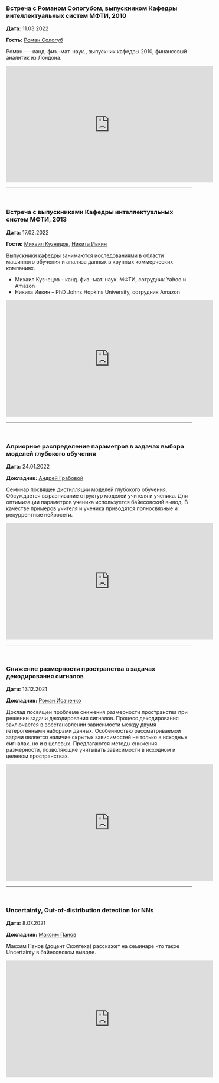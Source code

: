 ### Встреча с Романом Сологубом, выпускником Кафедры интеллектуальных систем МФТИ, 2010

**Дата:** 11.03.2022 

**Гость:** [Роман Сологуб](https://www.linkedin.com/in/roman-sologub-phd-86038648/)

Роман ---  канд. физ.-мат. наук., выпускник кафедры 2010, финансовый аналитик из Лондона.


<iframe width="560" height="315" src="https://www.youtube.com/embed/RFaW1Vu7zfs" title="YouTube video player" frameborder="0" allow="accelerometer; autoplay; clipboard-write; encrypted-media; gyroscope; picture-in-picture" allowfullscreen></iframe>
<hr>
<br>

### Встреча с выпускниками Кафедры интеллектуальных систем МФТИ, 2013

**Дата:** 17.02.2022 

**Гости:** [Михаил Кузнецов](https://scholar.google.com/citations?user=w1CmemUAAAAJ&hl=ru&oi=ao), [Никита Ивкин](https://scholar.google.com/citations?user=wHAYz5wAAAAJ&hl=ru&oi=ao)

Выпускники кафедры занимаются исследованиями в области машинного обучения и анализа данных в крупных коммерческих компаниях.

* Михаил Кузнецов – канд. физ.-мат. наук. МФТИ, сотрудник Yahoo и Amazon
* Никита Ивкин – PhD Johns Hopkins University, сотрудник Amazon

<iframe width="560" height="315" src="https://www.youtube.com/embed/LvlPDQUlUFc" title="YouTube video player" frameborder="0" allow="accelerometer; autoplay; clipboard-write; encrypted-media; gyroscope; picture-in-picture" allowfullscreen></iframe>
<hr>
<br>

### Априорное распределение параметров в задачах выбора моделей глубокого обучения

**Дата:** 24.01.2022

**Докладчик:** [Андрей Грабовой](../../people/grabovoy_av)

Семинар посвящен дистилляции моделей глубокого обучения. Обсуждается выравнивание структур моделей учителя и ученика. Для оптимизации параметров ученика используется байесовский вывод. В качестве примеров учителя и ученика приводятся полносвязные и рекуррентные нейросети.

<iframe width="560" height="315" src="https://www.youtube.com/embed/h0K4sKhS9-w" title="YouTube video player" frameborder="0" allow="accelerometer; autoplay; clipboard-write; encrypted-media; gyroscope; picture-in-picture" allowfullscreen></iframe>

<hr>
<br>

###  Снижение размерности пространства в задачах декодирования сигналов 

**Дата:** 13.12.2021

**Докладчик:** [Роман Исаченко](../../people/isachenko_rv)

Доклад посвящен проблеме снижения размерности пространства при решении задачи декодирования сигналов. Процесс декодирования заключается в восстановлении зависимости между двумя гетерогенными наборами данных. Особенностью рассматриваемой задачи является наличие скрытых зависимостей не только в исходных сигналах, но и в целевых. Предлагаются методы снижения размерности, позволяющие учитывать зависимости в исходном и целевом пространствах.


<iframe width="560" height="315" src="https://www.youtube.com/embed/o83JW22zRh8" title="YouTube video player" frameborder="0" allow="accelerometer; autoplay; clipboard-write; encrypted-media; gyroscope; picture-in-picture" allowfullscreen></iframe>

<hr>
<br>

###  Uncertainty, Out-of-distribution detection for NNs 

**Дата:** 8.07.2021

**Докладчик:** [Максим Панов](https://faculty.skoltech.ru/people/maximpanov)

Максим Панов (доцент Сколтеха) расскажет на семинаре что такое Uncertainty в байесовском выводе.

<iframe width="560" height="315" src="https://www.youtube.com/embed/N-p_qSLzoAI" title="YouTube video player" frameborder="0" allow="accelerometer; autoplay; clipboard-write; encrypted-media; gyroscope; picture-in-picture" allowfullscreen></iframe>
